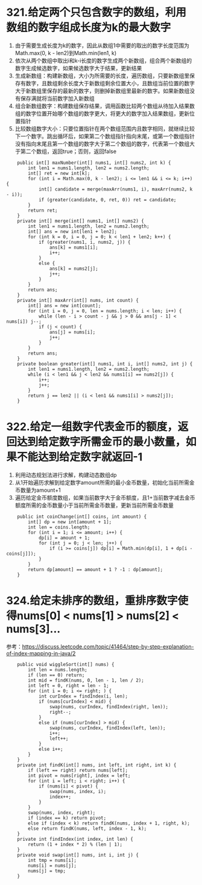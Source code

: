 # 321.给定两个只包含数字的数组，利用数组的数字组成长度为k的最大数字
1. 由于需要生成长度为k的数字，因此从数组1中需要的取出的数字长度范围为Math.max(0, k - len2)到Math.min(len1, k)
2. 依次从两个数组中取出i和k-i长度的数字生成两个新数组，组合两个新数组的数字生成候选数字，如果候选数字大于结果，更新结果
3. 生成新数组：构建新数组，大小为所需要的长度，遍历数组，只要新数组里保存有数字，且数组剩余长度大于新数组剩余位置大小，且数组当前位置的数字大于新数组里保存的最新的数字，则删掉新数组里最新的数字。如果新数组没有保存满就将当前数字加入新数组
4. 组合新数组数字：构建数组保存结果，调用函数比较两个数组从待加入结果数组的数字位置开始哪个数组的数字更大，将更大的数字加入结果数组，更新位置指针
5. 比较数组数字大小：只要位置指针在两个数组范围内且数字相同，就继续比较下一个数字。跳出循环后，如果第二个数组指针指向末尾，或第一个数组指针没有指向末尾且第一个数组的数字大于第二个数组的数字，代表第一个数组大于第二个数组，返回true；否则，返回false
```
    public int[] maxNumber(int[] nums1, int[] nums2, int k) {
        int len1 = nums1.length, len2 = nums2.length;
        int[] ret = new int[k];
        for (int i = Math.max(0, k - len2); i <= len1 && i <= k; i++) {
            int[] candidate = merge(maxArr(nums1, i), maxArr(nums2, k - i));
            if (greater(candidate, 0, ret, 0)) ret = candidate;
        }
        return ret;
    }
    private int[] merge(int[] nums1, int[] nums2) {
        int len1 = nums1.length, len2 = nums2.length;
        int[] ans = new int[len1 + len2];
        for (int k = 0, i = 0, j = 0; k < len1 + len2; k++) {
            if (greater(nums1, i, nums2, j)) {
                ans[k] = nums1[i];
                i++;
            }
            else {
                ans[k] = nums2[j];
                j++;
            }
        }
        return ans;
    }
    private int[] maxArr(int[] nums, int count) {
        int[] ans = new int[count];
        for (int i = 0, j = 0, len = nums.length; i < len; i++) {
            while (len - i > count - j && j > 0 && ans[j - 1] < nums[i]) j--;
            if (j < count) {
                ans[j] = nums[i];
                j++;
            }
        }
        return ans;
    }
    private boolean greater(int[] nums1, int i, int[] nums2, int j) {
        int len1 = nums1.length, len2 = nums2.length;
        while (i < len1 && j < len2 && nums1[i] == nums2[j]) {
            i++;
            j++;
        }
        return j == len2 || (i < len1 && nums1[i] > nums2[j]);
    }
```

# 322.给定一组数字代表金币的额度，返回达到给定数字所需金币的最小数量，如果不能达到给定数字就返回-1
1. 利用动态规划法进行求解，构建动态数组dp
2. 从1开始遍历求解到给定数字amount所需的最小金币数量，初始化当前所需金币数量为amount+1
3. 遍历给定金币额度数组，如果当前数字大于金币额度，且1+当前数字减去金币额度所需的金币数量小于当前所需金币数量，更新当前所需金币数量
```
    public int coinChange(int[] coins, int amount) {
        int[] dp = new int[amount + 1];
        int len = coins.length;
        for (int i = 1; i <= amount; i++) {
            dp[i] = amount + 1;
            for (int j = 0; j < len; j++) {
                if (i >= coins[j]) dp[i] = Math.min(dp[i], 1 + dp[i - coins[j]]);
            }
        }
        return dp[amount] == amount + 1 ? -1 : dp[amount];
    }
```

# 324.给定未排序的数组，重排序数字使得nums[0] < nums[1] > nums[2] < nums[3]...

参考：https://discuss.leetcode.com/topic/41464/step-by-step-explanation-of-index-mapping-in-java/2

```
    public void wiggleSort(int[] nums) {
        int len = nums.length;
        if (len == 0) return;
        int mid = findK(nums, 0, len - 1, len / 2);
        int left = 0, right = len - 1;
        for (int i = 0; i <= right; ) {
            int curIndex = findIndex(i, len);
            if (nums[curIndex] < mid) {
                swap(nums, curIndex, findIndex(right, len));
                right--;
            }
            else if (nums[curIndex] > mid) {
                swap(nums, curIndex, findIndex(left, len));
                i++;
                left++;
            }
            else i++;
        }
    }
    private int findK(int[] nums, int left, int right, int k) {
        if (left == right) return nums[left];
        int pivot = nums[right], index = left;
        for (int i = left; i < right; i++) {
            if (nums[i] < pivot) {
                swap(nums, index, i);
                index++;
            }
        }
        swap(nums, index, right);
        if (index == k) return pivot;
        else if (index < k) return findK(nums, index + 1, right, k);
        else return findK(nums, left, index - 1, k);
    }
    private int findIndex(int index, int len) {
        return (1 + index * 2) % (len | 1);
    }
    private void swap(int[] nums, int i, int j) {
        int tmp = nums[i];
        nums[i] = nums[j];
        nums[j] = tmp;
    }
```
